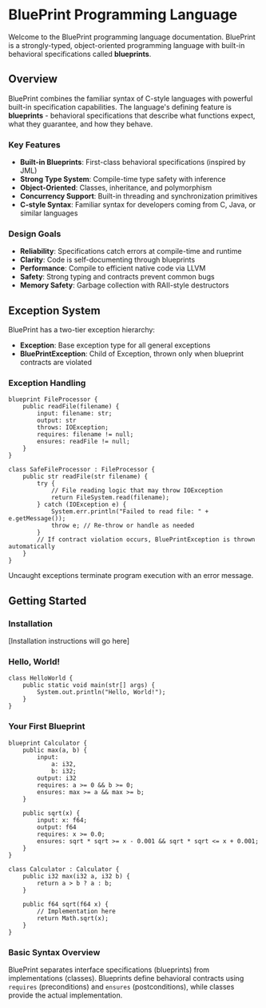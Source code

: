 # BluePrint Programming Language

Welcome to the BluePrint programming language documentation. BluePrint is a strongly-typed, object-oriented programming language with built-in behavioral specifications called **blueprints**.

## Overview

BluePrint combines the familiar syntax of C-style languages with powerful built-in specification capabilities. The language's defining feature is **blueprints** - behavioral specifications that describe what functions expect, what they guarantee, and how they behave.

### Key Features

- **Built-in Blueprints**: First-class behavioral specifications (inspired by JML)
- **Strong Type System**: Compile-time type safety with inference
- **Object-Oriented**: Classes, inheritance, and polymorphism
- **Concurrency Support**: Built-in threading and synchronization primitives
- **C-style Syntax**: Familiar syntax for developers coming from C, Java, or similar languages

### Design Goals

- **Reliability**: Specifications catch errors at compile-time and runtime
- **Clarity**: Code is self-documenting through blueprints
- **Performance**: Compile to efficient native code via LLVM
- **Safety**: Strong typing and contracts prevent common bugs
- **Memory Safety**: Garbage collection with RAII-style destructors

## Exception System

BluePrint has a two-tier exception hierarchy:

- **Exception**: Base exception type for all general exceptions
- **BluePrintException**: Child of Exception, thrown only when blueprint contracts are violated

### Exception Handling

```blueprint
blueprint FileProcessor {
    public readFile(filename) {
        input: filename: str;
        output: str
        throws: IOException;
        requires: filename != null;
        ensures: readFile != null;
    }
}

class SafeFileProcessor : FileProcessor {
    public str readFile(str filename) {
        try {
            // File reading logic that may throw IOException
            return FileSystem.read(filename);
        } catch (IOException e) {
            System.err.println("Failed to read file: " + e.getMessage());
            throw e; // Re-throw or handle as needed
        }
        // If contract violation occurs, BluePrintException is thrown automatically
    }
}
```

Uncaught exceptions terminate program execution with an error message.

## Getting Started

### Installation

[Installation instructions will go here]

### Hello, World!

```blueprint
class HelloWorld {
    public static void main(str[] args) {
        System.out.println("Hello, World!");
    }
}
```

### Your First Blueprint

```blueprint
blueprint Calculator {
    public max(a, b) {
        input:
            a: i32,
            b: i32;
        output: i32
        requires: a >= 0 && b >= 0;
        ensures: max >= a && max >= b;
    }
    
    public sqrt(x) {
        input: x: f64;
        output: f64
        requires: x >= 0.0;
        ensures: sqrt * sqrt >= x - 0.001 && sqrt * sqrt <= x + 0.001;
    }
}

class Calculator : Calculator {
    public i32 max(i32 a, i32 b) {
        return a > b ? a : b;
    }
    
    public f64 sqrt(f64 x) {
        // Implementation here
        return Math.sqrt(x);
    }
}
```

### Basic Syntax Overview

BluePrint separates interface specifications (blueprints) from implementations (classes). Blueprints define behavioral contracts using `requires` (preconditions) and `ensures` (postconditions), while classes provide the actual implementation.
